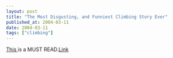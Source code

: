 ```yaml
---
layout: post
title: "The Most Disgusting, and Funniest Climbing Story Ever"
published_at: 2004-03-11
date: 2004-03-11
tags: ["climbing"]
---
```


[This ](http://www.rockclimbing.com/forums/viewtopic.php?p=664319#664319) is a MUST READ.[Link](http://www.rockclimbing.com/forums/viewtopic.php?p=664319#664319)  